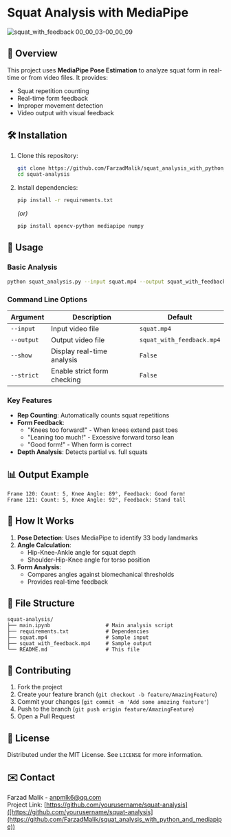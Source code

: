 
# Squat Analysis with MediaPipe

![squat_with_feedback 00_00_03-00_00_09](https://github.com/user-attachments/assets/72925d06-ca1b-4e96-9e63-90489075f5b4)


## 📌 Overview
This project uses **MediaPipe Pose Estimation** to analyze squat form in real-time or from video files. It provides:
- Squat repetition counting
- Real-time form feedback
- Improper movement detection
- Video output with visual feedback

## 🛠️ Installation
1. Clone this repository:
   ```bash
   git clone https://github.com/FarzadMalik/squat_analysis_with_python_and_mediapipe.git
   cd squat-analysis
   ```

2. Install dependencies:
   ```bash
   pip install -r requirements.txt
   ```
   *(or)*  
   ```bash
   pip install opencv-python mediapipe numpy
   ```

## 🚀 Usage
### Basic Analysis
```bash
python squat_analysis.py --input squat.mp4 --output squat_with_feedback.mp4
```

### Command Line Options
| Argument | Description | Default |
|----------|-------------|---------|
| `--input` | Input video file | `squat.mp4` |
| `--output` | Output video file | `squat_with_feedback.mp4` |
| `--show` | Display real-time analysis | `False` |
| `--strict` | Enable strict form checking | `False` |

### Key Features
- **Rep Counting**: Automatically counts squat repetitions
- **Form Feedback**:
  - "Knees too forward!" - When knees extend past toes
  - "Leaning too much!" - Excessive forward torso lean
  - "Good form!" - When form is correct
- **Depth Analysis**: Detects partial vs. full squats

## 📊 Output Example
```
Frame 120: Count: 5, Knee Angle: 89°, Feedback: Good form!
Frame 121: Count: 5, Knee Angle: 92°, Feedback: Stand tall
```

## 🧠 How It Works
1. **Pose Detection**: Uses MediaPipe to identify 33 body landmarks
2. **Angle Calculation**:
   - Hip-Knee-Ankle angle for squat depth
   - Shoulder-Hip-Knee angle for torso position
3. **Form Analysis**:
   - Compares angles against biomechanical thresholds
   - Provides real-time feedback

## 📂 File Structure
```
squat-analysis/
├── main.ipynb                  # Main analysis script
├── requirements.txt            # Dependencies
├── squat.mp4                   # Sample input
├── squat_with_feedback.mp4     # Sample output
└── README.md                   # This file
```

## 🤝 Contributing
1. Fork the project
2. Create your feature branch (`git checkout -b feature/AmazingFeature`)
3. Commit your changes (`git commit -m 'Add some amazing feature'`)
4. Push to the branch (`git push origin feature/AmazingFeature`)
5. Open a Pull Request

## 📜 License
Distributed under the MIT License. See `LICENSE` for more information.

## ✉️ Contact
Farzad Malik - anpmlk6@qq.com  
Project Link: [https://github.com/yourusername/squat-analysis]([https://github.com/yourusername/squat-analysis](https://github.com/FarzadMalik/squat_analysis_with_python_and_mediapipe))



